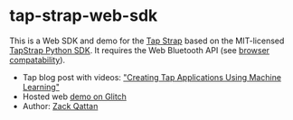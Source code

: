 # tap-strap-web-sdk

This is a Web SDK and demo for the [Tap Strap](https://www.tapwithus.com/product/tap-strap-2/) based on the MIT-licensed [TapStrap Python SDK](https://github.com/TapWithUs/tap-python-sdk). It requires the Web Bluetooth API (see [browser compatability](https://caniuse.com/web-bluetooth)).

- Tap blog post with videos: ["Creating Tap Applications Using Machine Learning"](https://www.tapwithus.com/creating-tap-applications-using-machine-learning/)
- Hosted web [demo on Glitch](https://tap-strap-web-sdk.glitch.me/)
- Author: [Zack Qattan](https://github.com/zakaton)
